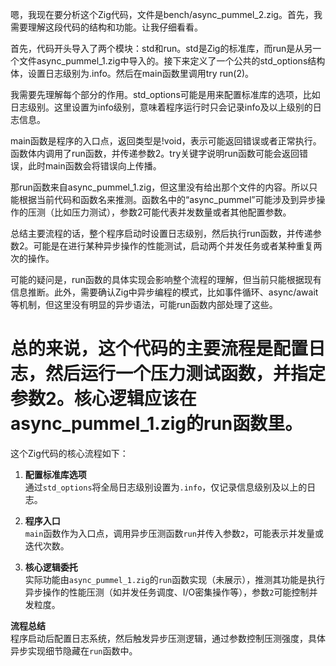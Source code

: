 嗯，我现在要分析这个Zig代码，文件是bench/async_pummel_2.zig。首先，我需要理解这段代码的结构和功能。让我仔细看看。

首先，代码开头导入了两个模块：std和run。std是Zig的标准库，而run是从另一个文件async_pummel_1.zig中导入的。接下来定义了一个公共的std_options结构体，设置日志级别为.info。然后在main函数里调用try run(2)。

我需要先理解每个部分的作用。std_options可能是用来配置标准库的选项，比如日志级别。这里设置为info级别，意味着程序运行时只会记录info及以上级别的日志信息。

main函数是程序的入口点，返回类型是!void，表示可能返回错误或者正常执行。函数体内调用了run函数，并传递参数2。try关键字说明run函数可能会返回错误，此时main函数会将错误向上传播。

那run函数来自async_pummel_1.zig，但这里没有给出那个文件的内容。所以只能根据当前代码和函数名来推测。函数名中的“async_pummel”可能涉及到异步操作的压测（比如压力测试），参数2可能代表并发数量或者其他配置参数。

总结主要流程的话，整个程序启动时设置日志级别，然后执行run函数，并传递参数2。可能是在进行某种异步操作的性能测试，启动两个并发任务或者某种重复两次的操作。

可能的疑问是，run函数的具体实现会影响整个流程的理解，但当前只能根据现有信息推断。此外，需要确认Zig中异步编程的模式，比如事件循环、async/await等机制，但这里没有明显的异步语法，可能run函数内部处理了这些。

总的来说，这个代码的主要流程是配置日志，然后运行一个压力测试函数，并指定参数2。核心逻辑应该在async_pummel_1.zig的run函数里。
================================================
这个Zig代码的核心流程如下：

1. **配置标准库选项**  
   通过`std_options`将全局日志级别设置为`.info`，仅记录信息级别及以上的日志。

2. **程序入口**  
   `main`函数作为入口点，调用异步压测函数`run`并传入参数`2`，可能表示并发量或迭代次数。

3. **核心逻辑委托**  
   实际功能由`async_pummel_1.zig`的`run`函数实现（未展示），推测其功能是执行异步操作的性能压测（如并发任务调度、I/O密集操作等），参数`2`可能控制并发粒度。

**流程总结**  
程序启动后配置日志系统，然后触发异步压测逻辑，通过参数控制压测强度，具体异步实现细节隐藏在`run`函数中。